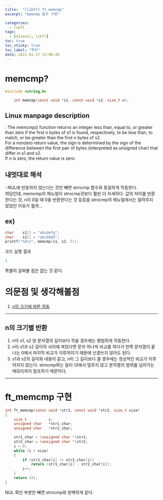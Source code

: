 ```yaml
---
title:  "[libft] ft_memcmp"
excerpt: "memcmp 함수 구현"

categories:
  - libft
tags:
  - [42seoul, libft]
toc: true
toc_sticky: true
toc_label: "목차"
date: 2022.03.17 13:00:48
---
```


# memcmp?

```c
#include <string.h>

    int memcmp(const void *s1, const void *s2, size_t n);
```

## Linux manpage description    
:  The memcmp() function returns an integer less than, equal to, or greater than zero if the first n bytes of s1 is found, respectively, to be less than, to match, or be greater than the first n bytes of s2.    
For a nonzero return value, the sign is determined by the sign of the difference between the first pair of bytes (interpreted as unsigned char) that differ in s1 and s2.    
If n is zero, the return value is zero.    

## 내멋대로 해석    
: NUL에 반응하지 않는다는 것만 빼면 strncmp 함수와 동일하게 작동한다.    
여담인데, memcmp의 메뉴얼이 strncmp것보다 훨씬 더 자세하다. 값의 차이를 반환한다는 것, n이 0일 때 0을 반환한다는 것 등등을 strncmp의 메뉴얼에서는 알려주지 않았던 이유가 뭘까...    

## ex)    
```c
char	s1[] = "abcdefg";
char	s2[] = "abcdddd";
printf("%d\n", memcmp(s1, s2, 5));
```
코드 실행 결과
```c
1
```
특별히 살펴볼 점은 없는 것 같다.

# 의문점 및 생각해볼점    
1. [n의 크기에 따른 작동](#n의-크기별-반환)    

***

## n의 크기별 반환
1. n이 s1, s2 양 문자열의 길이보다 작을 경우에는 평범하게 작동한다.    
2. n이 s1과 s2 길이의 사이에 껴있다면 문자 하나씩 비교를 하다가 한쪽 문자열이 끝나는 0에서 마지막 비교가 이루어지기 때문에 신경쓰지 않아도 된다.
3. s1과 s2의 길이와 내용이 같고, n이 그 길이보다 클 경우에는 정상적인 비교가 이루어지지 않는다. strncmp와는 달리 \0에서 멈추지 않고 문자열의 범위를 넘어가는 메모리까지 참조하기 때문이다.    

***

# ft_memcmp 구현

```c
int	ft_memcmp(const void *str1, const void *str2, size_t size)
{
	size_t			i;
	unsigned char	*str1_char;
	unsigned char	*str2_char;

	str1_char = (unsigned char *)str1;
	str2_char = (unsigned char *)str2;
	i = 0;
	while (i < size)
	{
		if (str1_char[i] != str2_char[i])
			return (str1_char[i] - str2_char[i]);
		i++;
	}
	return (0);
}
```
NUL 확인 부분만 빼면 strncmp와 완벽하게 같다.    

